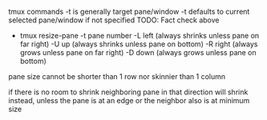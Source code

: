 tmux commands
-t is generally target pane/window
-t defaults to current selected pane/window if not specified
TODO: Fact check above

- tmux resize-pane
-t pane number
-L left  (always shrinks unless pane on far right)
-U up    (always shrinks unless pane on bottom)
-R right (always grows unless pane on far right)
-D down  (always grows unless pane on bottom)

pane size cannot be shorter than 1 row nor skinnier than 1 column

if there is no room to shrink neighboring pane in that direction will shrink instead, unless the pane is at an edge or the neighbor also is at minimum size
